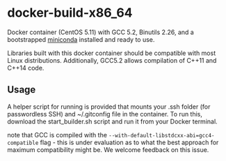 # docker-build-x86_64

Docker container (CentOS 5.11) with GCC 5.2, Binutils 2.26, and a bootstrapped [miniconda](http://conda.pydata.org/miniconda.html) installed and ready to use.

Libraries built with this docker container should be compatible with most Linux distributions.  Additionally, GCC5.2 allows compilation of C++11 and C++14 code.

Usage
-----

A helper script for running is provided that mounts your .ssh folder (for passwordless SSH) and ~/.gitconfig file in the container.  To run this, download the start_builder.sh script and run it from your Docker terminal.

note that GCC is compiled with the ```--with-default-libstdcxx-abi=gcc4-compatible``` flag - this is under evaluation as to what the best approach for maximum compatibility might be.  We welcome feedback on this issue.
